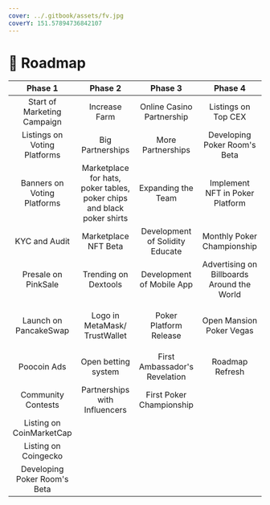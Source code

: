 ```yaml
---
cover: ../.gitbook/assets/fv.jpg
coverY: 151.57894736842107
---
```


# 🏁 Roadmap

|            Phase 1           |                                 Phase 2                                |             Phase 3             |                   Phase 4                  |
| :--------------------------: | :--------------------------------------------------------------------: | :-----------------------------: | :----------------------------------------: |
|  Start of Marketing Campaign |                              Increase Farm                             |    Online Casino Partnership    |             Listings on Top CEX            |
| Listings on Voting Platforms |                            Big Partnerships                            |        More Partnerships        |        Developing Poker Room's Beta        |
|  Banners on Voting Platforms | Marketplace for hats, poker tables, poker chips and black poker shirts |        Expanding the Team       |       Implement NFT in Poker Platform      |
|         KYC and Audit        |                          Marketplace NFT Beta                          | Development of Solidity Educate |         Monthly Poker Championship         |
|      Presale on PinkSale     |                          Trending on Dextools                          |    Development of Mobile App    | Advertising on Billboards Around the World |
|     Launch on PancakeSwap    |                 <p>Logo in MetaMask/<br>TrustWallet</p>                |      Poker Platform Release     |          Open Mansion Poker Vegas          |
|          Poocoin Ads         |                           Open betting system                          |  First Ambassador's Revelation  |               Roadmap Refresh              |
|      Community Contests      |                      Partnerships with Influencers                     |     First Poker Championship    |                                            |
|   Listing on CoinMarketCap   |                                                                        |                                 |                                            |
|     Listing on Coingecko     |                                                                        |                                 |                                            |
| Developing Poker Room's Beta |                                                                        |                                 |                                            |
